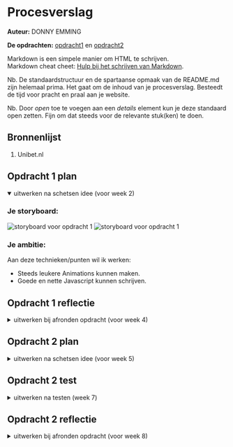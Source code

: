 # Procesverslag
**Auteur:** DONNY EMMING

**De opdrachten:** [opdracht1](opdracht1/animation.html) en [opdracht2](opdracht2/index.html)


Markdown is een simpele manier om HTML te schrijven.  
Markdown cheat cheet: [Hulp bij het schrijven van Markdown](https://github.com/adam-p/markdown-here/wiki/Markdown-Cheatsheet).

Nb. De standaardstructuur en de spartaanse opmaak van de README.md zijn helemaal prima. Het gaat om de inhoud van je procesverslag. Besteedt de tijd voor pracht en praal aan je website.

Nb. Door *open* toe te voegen aan een *details* element kun je deze standaard open zetten. Fijn om dat steeds voor de relevante stuk(ken) te doen.



## Bronnenlijst
  1. Unibet.nl


## Opdracht 1 plan

<details open>
  <summary>uitwerken na schetsen idee (voor week 2)</summary>


  ### Je storyboard:
  <img src="https://github.com/D0N09/FFD/assets/112881062/cc04f317-44a3-44ba-bab3-549d42b3617d" width="200px" alt="storyboard voor opdracht 1">
  <img src="https://github.com/D0N09/FFD/assets/112881062/98c86596-07f8-49f5-a971-fc8b62380084" width="200px" alt="storyboard voor opdracht 1">

  
  ### Je ambitie: 
  Aan deze technieken/punten wil ik werken:
  - Steeds leukere Animations kunnen maken.
  - Goede en nette Javascript kunnen schrijven.
 
</details>



## Opdracht 1 reflectie

<details>
  <summary>uitwerken bij afronden opdracht (voor week 4)</summary>


  ### Je uitkomst - karakteristiek screenshot(s):
  <img width="420" alt="unibet" src="https://github.com/D0N09/FFD/assets/112881062/68b89b69-07cd-4800-89e9-603b7d494f80" alt="uitkomst opdracht 1">


  ### Dit ging goed/Heb ik geleerd: 
  Ik vond werken met css heel leuk om te doen en het ging voor mij gevoel best goed, 
  ondanks ik niet heel goed ben met programmeren vind ik dat dit een mooi resultaat is.
  
  <img src="readme-images/dummy-plaatje.svg" width="375px" alt="bummer">

  ### Dit was lastig/Is niet gelukt:
  Werken met animations vind ik best moeilijk, hoe alles werkt en wat je er allemaal mee kan is mij niet heel bekend.
  Daarom lukte ook niet alles wat ik graag wilde hebben. Ik heb geprobeert om meerder vakjes te krijgen zodat je elke keer
  een andere uitkomst hebt als je aan de hendel trekt maar daar kwam ik helaas niet uit.

  <img src="readme-images/dummy-plaatje.svg" width="375px" alt="bummer">
</details>



## Opdracht 2 plan

<details>
  <summary>uitwerken na schetsen idee (voor week 5)</summary>


  ### Je ontwerp:
  <img src="readme-images/dummy-plaatje.svg" width="375px" alt="ontwerp opdracht 2">


  ### Je ambitie: 
  Aan deze technieken/punten wil ik werken:
  - punt 1
  - punt 2
  - nog een punt
  - ...
</details>



## Opdracht 2 test

<details>
  <summary>uitwerken na testen (week 7)</summary>

  Neem minimaal 5 bevindingen op:



  ### Bevinding 1:
  Omschrijving van wat er nog niet orde was (tekst en afbeeding(en)).

  #### oplossing:
  Beschrijving hoe je het hebt hebt opgelost of als het niet gelukt is hoe je het zou oplossen (tekst en afbeeding(en)).



  ### Bevinding 2:
  Omschrijving van wat er nog niet orde was (tekst en afbeeding(en)).

  #### oplossing:
  Beschrijving hoe je het hebt hebt opgelost of als het niet gelukt is hoe je het zou oplossen (tekst en afbeeding(en)).



  ### Bevinding 3:
  ...
</details>



## Opdracht 2 reflectie

<details>
  <summary>uitwerken bij afronden opdracht (voor week 8)</summary>

  ### Je uitkomst - karakteristiek screenshot(s):
  <img src="readme-images/dummy-plaatje.svg" width="375px" alt="uitkomst opdracht 2">


  ### Dit ging goed/Heb ik geleerd: 
  Korte omschrijving met plaatje(s)

  <img src="readme-images/dummy-plaatje.svg" width="375px" alt="top">


  ### Dit was lastig/Is niet gelukt:
  Korte omschrijving met plaatje(s)

  <img src="readme-images/dummy-plaatje.svg" width="375px" alt="bummer">
</details>
